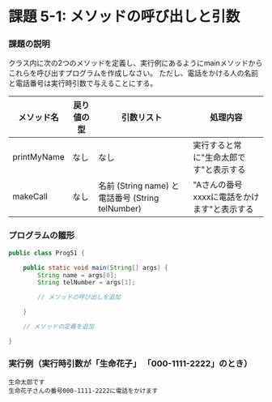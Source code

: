 # 課題 5-1: メソッドの呼び出しと引数

### 課題の説明
クラス内に次の2つのメソッドを定義し、実行例にあるようにmainメソッドからこれらを呼び出すプログラムを作成しなさい。
ただし、電話をかける人の名前と電話番号は実行時引数で与えることにする。

| メソッド名        | 戻り値の型 | 引数リスト                                    | 処理内容                      |
|--------------| --- |------------------------------------------|---------------------------|
| printMyName  | なし | なし                                       | 実行すると常に"生命太郎です"と表示する            | 
| makeCall     | なし | 名前 (String name) と 電話番号 (String telNumber) | "Aさんの番号xxxxに電話をかけます"と表示する | 


### プログラムの雛形
```java
public class Prog51 {

    public static void main(String[] args) {
        String name = args[0];
        String telNumber = args[1];

        // メソッドの呼び出しを追加

    }

    // メソッドの定義を追加

}
```

### 実行例（実行時引数が「生命花子」 「000-1111-2222」のとき）
```
生命太郎です
生命花子さんの番号000-1111-2222に電話をかけます
```
